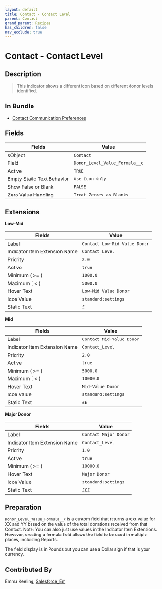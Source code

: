```yaml
---
layout: default
title: Contact - Contact Level
parent: Contact
grand_parent: Recipes
has_children: false
nav_exclude: true
---
```



# Contact - Contact Level

## Description
> This indicator shows a different icon based on different donor levels identified.

## In Bundle
* [Contact Communication Preferences](../bundle-contact-communication-preferences)

## Fields

Fields | Value
-- | --
sObject | `Contact`
Field | `Donor_Level_Value_Formula__c`
Active | `TRUE`
Empty Static Text Behavior | `Use Icon Only`
Show False or Blank | `FALSE`
Zero Value Handling | `Treat Zeroes as Blanks`

## Extensions

**Low-Mid**

Fields | Value
--|--
Label|`Contact Low-Mid Value Donor`
Indicator Item Extension Name|`Contact_Level`
Priority|`2.0`
Active|`true`
Minimum ( >= )|`1000.0`
Maximum ( < )|`5000.0`
Hover Text|`Low-Mid Value Donor`
Icon Value|`standard:settings`
Static Text|`£`

**Mid**

Fields | Value
--|--
Label|`Contact Mid-Value Donor`
Indicator Item Extension Name|`Contact_Level`
Priority|`2.0`
Active|`true`
Minimum ( >= )|`5000.0`
Maximum ( < )|`10000.0`
Hover Text|`Mid-Value Donor`
Icon Value|`standard:settings`
Static Text|`££`

**Major Donor**

Fields | Value
--|--
Label|`Contact Major Donor`
Indicator Item Extension Name|`Contact_Level`
Priority|`1.0`
Active|`true`
Minimum ( >= )|`10000.0`
Hover Text|`Major Donor`
Icon Value|`standard:settings`
Static Text|`£££`


## Preparation
`Donor_Level_Value_Formula__c` is a custom field that returns a text value for XX and YY based on the value of the total donations received from that Contact. 
Note: You can also just use values in the Indicator Item Extensions. However, creating a formula field allows the field to be used in multiple places, incluiding Reports.  

The field display is in Pounds but you can use a Dollar sign if that is your currency. 

## Contributed By
Emma Keeling, [Salesforce_Em](https://github.com/Salesforce-Em)
